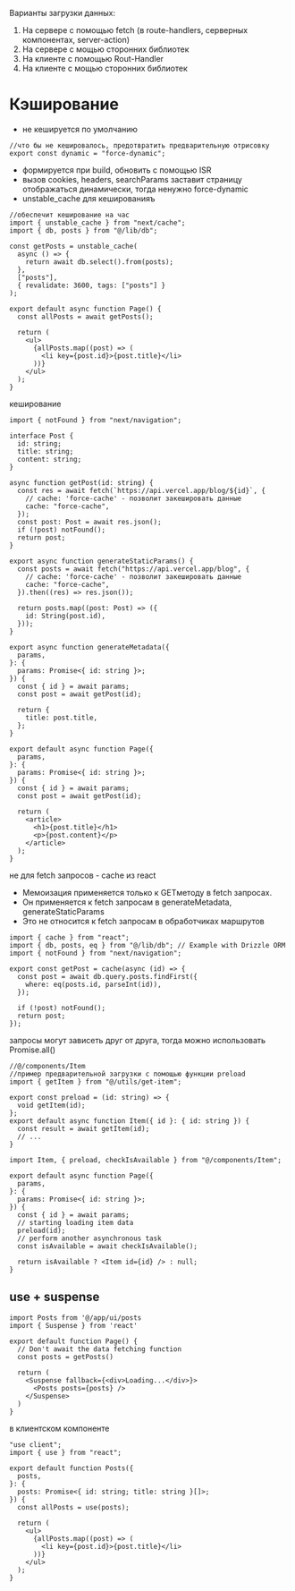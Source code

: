 Варианты загрузки данных:

1. На сервере с помощью fetch (в route-handlers, серверных компонентах, server-action)
2. На сервере с мощью сторонних библиотек
3. На клиенте с помощью Rout-Handler
4. На клиенте с мощью сторонних библиотек

<!-- Кэширование ---------------------------------------------------->

# Кэширование

- не кешируется по умолчанию

```tsx
//что бы не кешировалось, предотвратить предварительную отрисовку
export const dynamic = "force-dynamic";
```

- формируется при build, обновить с помощью ISR
- вызов cookies, headers, searchParams заставит страницу отображаться динамически, тогда ненужно force-dynamic
- unstable_cache для кешированияъ

```tsx
//обеспечит кеширование на час
import { unstable_cache } from "next/cache";
import { db, posts } from "@/lib/db";

const getPosts = unstable_cache(
  async () => {
    return await db.select().from(posts);
  },
  ["posts"],
  { revalidate: 3600, tags: ["posts"] }
);

export default async function Page() {
  const allPosts = await getPosts();

  return (
    <ul>
      {allPosts.map((post) => (
        <li key={post.id}>{post.title}</li>
      ))}
    </ul>
  );
}
```

кеширование

```tsx
import { notFound } from "next/navigation";

interface Post {
  id: string;
  title: string;
  content: string;
}

async function getPost(id: string) {
  const res = await fetch(`https://api.vercel.app/blog/${id}`, {
    // cache: 'force-cache' - позволит закешировать данные
    cache: "force-cache",
  });
  const post: Post = await res.json();
  if (!post) notFound();
  return post;
}

export async function generateStaticParams() {
  const posts = await fetch("https://api.vercel.app/blog", {
    // cache: 'force-cache' - позволит закешировать данные
    cache: "force-cache",
  }).then((res) => res.json());

  return posts.map((post: Post) => ({
    id: String(post.id),
  }));
}

export async function generateMetadata({
  params,
}: {
  params: Promise<{ id: string }>;
}) {
  const { id } = await params;
  const post = await getPost(id);

  return {
    title: post.title,
  };
}

export default async function Page({
  params,
}: {
  params: Promise<{ id: string }>;
}) {
  const { id } = await params;
  const post = await getPost(id);

  return (
    <article>
      <h1>{post.title}</h1>
      <p>{post.content}</p>
    </article>
  );
}
```

не для fetch запросов - cache из react

- Мемоизация применяется только к GETметоду в fetch запросах.
- Он применяется к fetch запросам в generateMetadata, generateStaticParams
- Это не относится к fetch запросам в обработчиках маршрутов

```tsx
import { cache } from "react";
import { db, posts, eq } from "@/lib/db"; // Example with Drizzle ORM
import { notFound } from "next/navigation";

export const getPost = cache(async (id) => {
  const post = await db.query.posts.findFirst({
    where: eq(posts.id, parseInt(id)),
  });

  if (!post) notFound();
  return post;
});
```

запросы могут зависеть друг от друга, тогда можно использовать Promise.all()

```tsx
//@/components/Item
//пример предварительной загрузки с помощью функции preload
import { getItem } from "@/utils/get-item";

export const preload = (id: string) => {
  void getItem(id);
};
export default async function Item({ id }: { id: string }) {
  const result = await getItem(id);
  // ...
}
```

```tsx
import Item, { preload, checkIsAvailable } from "@/components/Item";

export default async function Page({
  params,
}: {
  params: Promise<{ id: string }>;
}) {
  const { id } = await params;
  // starting loading item data
  preload(id);
  // perform another asynchronous task
  const isAvailable = await checkIsAvailable();

  return isAvailable ? <Item id={id} /> : null;
}
```

## use + suspense

```tsx
import Posts from '@/app/ui/posts
import { Suspense } from 'react'

export default function Page() {
  // Don't await the data fetching function
  const posts = getPosts()

  return (
    <Suspense fallback={<div>Loading...</div>}>
      <Posts posts={posts} />
    </Suspense>
  )
}
```

в клиентском компоненте

```tsx
"use client";
import { use } from "react";

export default function Posts({
  posts,
}: {
  posts: Promise<{ id: string; title: string }[]>;
}) {
  const allPosts = use(posts);

  return (
    <ul>
      {allPosts.map((post) => (
        <li key={post.id}>{post.title}</li>
      ))}
    </ul>
  );
}
```
